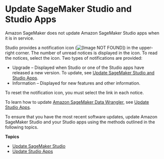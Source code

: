 # Update SageMaker Studio and Studio Apps<a name="studio-tasks-update"></a>

Amazon SageMaker does not update Amazon SageMaker Studio apps when it is in service\. 

Studio provides a notification icon \(![\[Image NOT FOUND\]](http://docs.aws.amazon.com/sagemaker/latest/dg/images/icons/Notification.png)\) in the upper\-right corner\. The number of unread notices is displayed in the icon\. To read the notices, select the icon\. Two types of notifications are provided:
+ Upgrade – Displayed when Studio or one of the Studio apps have released a new version\. To update, see [Update SageMaker Studio and Studio Apps](#studio-tasks-update)\.
+ Information – Displayed for new features and other information\.

To reset the notification icon, you must select the link in each notice\.

To learn how to update [Amazon SageMaker Data Wrangler](https://docs.aws.amazon.com/sagemaker/latest/dg/data-wrangler.html), see [Update Studio Apps](studio-tasks-update-apps.md)\.

To ensure that you have the most recent software updates, update Amazon SageMaker Studio and your Studio apps using the methods outlined in the following topics\.

**Topics**
+ [Update SageMaker Studio](studio-tasks-update-studio.md)
+ [Update Studio Apps](studio-tasks-update-apps.md)